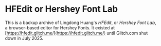 # HFEdit or Hershey Font Lab

This is a backup archive of Lingdong Huang's *HFEdit*, or *Hershey Font Lab*, a browser-based editor for Hershey Fonts. It existed at [https://hfedit.glitch.me/](https://hfedit.glitch.me/) until Glitch.com shut down in July 2025. 

